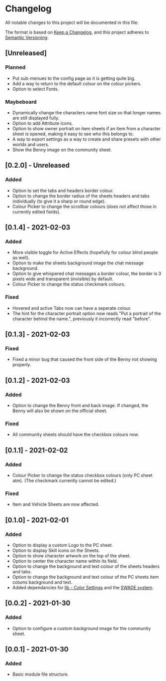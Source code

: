 # Changelog
All notable changes to this project will be documented in this file.

The format is based on [Keep a Changelog](https://keepachangelog.com/en/1.0.0/),
and this project adheres to [Semantic Versioning](https://semver.org/spec/v2.0.0.html).

## [Unreleased]
### Planned
- Put sub-menues to the config page as it is getting quite big.
- Add a way to return to the default colour on the colour pickers.
- Option to select Fonts.
### Maybeboard
- Dynamically change the characters name font size so that longer names are still displayed fully.
- Option to add Attribute icons.
- Option to show owner portrait on item sheets if an item from a character sheet is opened, making it easy to see who this belongs to.
- A way to export settings as a way to create and share presets with other worlds and users.
- Show the Benny image on the community sheet.

## [0.2.0] - Unreleased
### Added
- Option to set the tabs and headers border colour.
- Option to change the border radius of the sheets headers and tabs individually (to give it a sharp or round edge).
- Colour Picker to change the scrollbar colours (does not affect those in currently edited fields).

## [0.1.4] - 2021-02-03
### Added
- More visible toggle for Active Effects (hopefully for colour blind people as well).
- Option to make the sheets background image the chat message background.
- Option to give whispered chat messages a border colour, the border is 3 pixels wide and transparent (invisible) by default.
- Colour Picker to change the status checkmark colours.
### Fixed
- Hovered and active Tabs now can have a seperate colour.
- The hint for the character portrait option now reads "Put a portrait of the character behind the name.", previously it incorrectly read "before".

## [0.1.3] - 2021-02-03
### Fixed
- Fixed a minor bug that caused the front side of the Benny not showing properly.

## [0.1.2] - 2021-02-03
### Added
- Option to change the Benny front and back image. If changed, the Benny will also be shown on the official sheet.
### Fixed
- All community sheets should have the checkbox colours now.

## [0.1.1] - 2021-02-02
### Added
- Colour Picker to change the status checkbox colours (only PC sheet atm). (The checkmark currently cannot be edited.)
### Fixed
- Item and Vehicle Sheets are now affected.

## [0.1.0] - 2021-02-01
### Added
- Option to display a custom Logo to the PC sheet.
- Option to display Skill icons on the Sheets.
- Option to show character artwork on the top of the sheet.
- Option to center the character name within its field.
- Option to change the background and text colour of the sheets headers and tabs.
- Option to change the background and text colour of the PC sheets item colums background and text.
- Added dependancies for [lib - Color Settings](https://foundryvtt.com/packages/colorsettings/) and the [SWADE system](https://foundryvtt.com/packages/swade/).

## [0.0.2] - 2021-01-30
### Added
- Option to configure a custom background image for the community sheet.

## [0.0.1] - 2021-01-30
### Added
- Basic module file structure.
